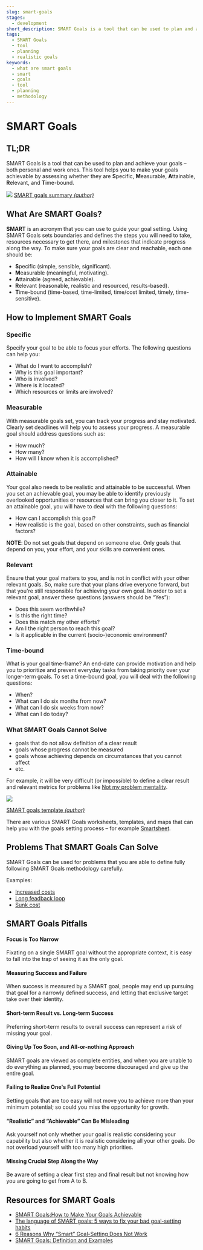 ```yaml
---
slug: smart-goals
stages:
  - development
short_description: SMART Goals is a tool that can be used to plan and achieve your goals – both personal and work ones. This tool helps you to make your goals achievable by assessing whether they are Specific, Measurable, Attainable, Relevant, and Time-bound.
tags:
  - SMART Goals
  - tool
  - planning
  - realistic goals
keywords:
  - what are smart goals
  - smart
  - goals
  - tool
  - planning
  - methodology
---
```


# SMART Goals

## TL;DR

SMART Goals is a tool that can be used to plan and achieve your goals – both personal and work ones. This tool helps you to make your goals achievable by assessing whether they are **S**pecific, **M**easurable, **A**ttainable, **R**elevant, and **T**ime-bound.

![](/files/smart3.png)
[SMART goals summary *(author)*](https://dxheroes.io)

## What Are SMART Goals?

**SMART** is an acronym that you can use to guide your goal setting. Using SMART Goals sets boundaries and defines the steps you will need to take, resources necessary to get there, and milestones that indicate progress along the way. To make sure your goals are clear and reachable, each one should be:

- **S**pecific (simple, sensible, significant).
- **M**easurable (meaningful, motivating).
- **A**ttainable (agreed, achievable).
- **R**elevant (reasonable, realistic and resourced, results-based).
- **T**ime-bound (time-based, time-limited, time/cost limited, timely, time-sensitive).

## How to Implement SMART Goals

### Specific

Specify your goal to be able to focus your efforts. The following questions can help you:

- What do I want to accomplish?
- Why is this goal important?
- Who is involved?
- Where is it located?
- Which resources or limits are involved?

### Measurable

With measurable goals set, you can track your progress and stay motivated. Clearly set deadlines will help you to assess your progress.
A measurable goal should address questions such as:

- How much?
- How many?
- How will I know when it is accomplished?

### Attainable

Your goal also needs to be realistic and attainable to be successful. When you set an achievable goal, you may be able to identify previously overlooked opportunities or resources that can bring you closer to it.
To set an attainable goal, you will have to deal with the following questions:

- How can I accomplish this goal?
- How realistic is the goal, based on other constraints, such as financial factors?

**NOTE**: Do not set goals that depend on someone else. Only goals that depend on you, your effort, and your skills are convenient ones.

### Relevant

Ensure that your goal matters to you, and is not in conflict with your other relevant goals. So, make sure that your plans drive everyone forward, but that you're still responsible for achieving your own goal.
In order to set a relevant goal, answer these questions (answers should be “Yes”):

- Does this seem worthwhile?
- Is this the right time?
- Does this match my other efforts?
- Am I the right person to reach this goal?
- Is it applicable in the current (socio-)economic environment?

### Time-bound

What is your goal time-frame? An end-date can provide motivation and help you to prioritize and prevent everyday tasks from taking priority over your longer-term goals.
To set a time-bound goal, you will deal with the following questions:

- When?
- What can I do six months from now?
- What can I do six weeks from now?
- What can I do today?

### What SMART Goals Cannot Solve

- goals that do not allow definition of a clear result
- goals whose progress cannot be measured
- goals whose achieving depends on circumstances that you cannot affect
- etc.

For example, it will be very difficult (or impossible) to define a clear result and relevant metrics for problems like [Not my problem mentality](/problems/not-my-problem-mentality).

![](/files/smart_templ1b.png)

[SMART goals template *(author)*](/files/smart_templ1b.png)

There are various SMART Goals worksheets, templates, and maps that can help you with the goals setting process – for example [Smartsheet](https://www.smartsheet.com/blog/essential-guide-writing-smart-goals).

## Problems That SMART Goals Can Solve

SMART Goals can be used for problems that you are able to define fully following SMART Goals methodology carefully.

Examples:

- [Increased costs](/problems/increased-cost)
- [Long feadback loop](/problems/long-feedback-loops)
- [Sunk cost](/problems/sunk-cost)

## SMART Goals Pitfalls

#### Focus is Too Narrow
Fixating on a single SMART goal without the appropriate context, it is easy to fall into the trap of seeing it as the only goal.

#### Measuring Success and Failure
When success is measured by a SMART goal, people may end up pursuing that goal for a narrowly defined success, and letting that exclusive target take over their identity.

#### Short-term Result vs. Long-term Success
Preferring short-term results to overall success can represent a risk of missing your goal.

#### Giving Up Too Soon, and All-or-nothing Approach
SMART goals are viewed as complete entities, and when you are unable to do everything as planned, you may become discouraged and give up the entire goal.

#### Failing to Realize One's Full Potential
Setting goals that are too easy will not move you to achieve more than your minimum potential; so could you miss the opportunity for growth.

#### “Realistic” and “Achievable” Can Be Misleading
Ask yourself not only whether your goal is realistic considering your capability but also whether it is realistic considering all your other goals. Do not overload yourself with too many high priorities.

#### Missing Crucial Step Along the Way
Be aware of setting a clear first step and final result but not knowing how you are going to get from A to B.

## Resources for SMART Goals

- [SMART Goals:How to Make Your Goals Achievable](https://www.mindtools.com/pages/article/smart-goals.htm)
- [The language of SMART goals: 5 ways to fix your bad goal-setting habits](https://blog.rescuetime.com/smart-goals-examples/)
- [6 Reasons Why “Smart” Goal-Setting Does Not Work](https://www.foundrymag.com/issues-and-ideas/article/21931645/6-reasons-why-smart-goalsetting-does-not-work)
- [SMART Goals: Definition and Examples](https://www.indeed.com/career-advice/career-development/smart-goals)
